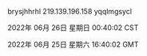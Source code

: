 brysjhhrhl 219.139.196.158 yqqlmgsycl

2022年 06月 26日 星期日 00:40:02 CST

2022年 06月 25日 星期六 16:40:02 GMT
